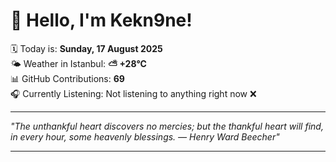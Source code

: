 # 👋 Hello, I'm Kekn9ne!

🗓️ Today is: **Sunday, 17 August 2025**  
🌤️ Weather in Istanbul: **⛅️  +28°C**  
📊 GitHub Contributions: **69**  
🎧 Currently Listening: Not listening to anything right now ❌

---

_"The unthankful heart discovers no mercies; but the thankful heart will find, in every hour, some heavenly blessings. — *Henry Ward Beecher*"_

---
